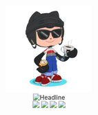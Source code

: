 <div align=center>
  <img src="https://raw.githubusercontent.com/AhmedFathyDev/AhmedFathyDev/main/GitHub.png" alt="" height="200">
</div>
<div align=center>
    <img src="https://readme-typing-svg.herokuapp.com?color=%FFFFFF&size=32&center=true&vCenter=true&width=600&height=50&lines=¡Hola!+;Bienvenido+a+mi+perfil+de+GitHub!;Mi+Nombre+es+Luis;Soy+Estudiante+de+Ingeniería+de+Sistemas" alt="Headline" />
</div>
<div align="center">
  <a href="https://www.linkedin.com/in/luis-k-flores-de-la-cruz/"></a><img src="https://img.shields.io/badge/LinkedIn-%230077B5.svg?logo=linkedin&logoColor=white">
  <a href="https://web.facebook.com/LuisKinnDC"></a><img src="https://img.shields.io/badge/Facebook-%231877F2.svg?logo=Facebook&logoColor=white">
  <a href="https://instagram.com/luiskinndc"></a><img src="https://img.shields.io/badge/Instagram-%23E4405F.svg?logo=Instagram&logoColor=white">
  <a href="https://discord.gg/https://discord.gg/mJawu6CCqs"></a><img src="https://img.shields.io/badge/Discord-%237289DA.svg?logo=discord&logoColor=white">
</div>
<!--<p align="center"> <img src="https://komarev.com/ghpvc/?username=LuisKinnDC&label=Profile%20views&color=008B8B&style=flat" alt="" /> </p> -->
